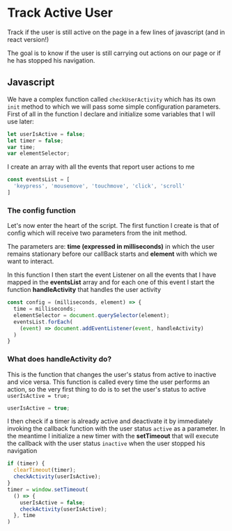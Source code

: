 # Track Active User
Track if the user is still active on the page in a few lines of javascript (and in react version!)

The goal is to know if the user is still carrying out actions on our page or if he has stopped his navigation.

## Javascript
We have a complex function called `checkUserActivity` which has its own `init` method to which we will pass some simple configuration parameters.
First of all in the function I declare and initialize some variables that I will use later:

```javascript
let userIsActive = false;
let timer = false;
var time;
var elementSelector;
``` 

I create an array with all the events that report user actions to me

```javascript
const eventsList = [
  'keypress', 'mousemove', 'touchmove', 'click', 'scroll'
]
```

### The config function

Let's now enter the heart of the script.
The first function I create is that of config which will receive two parameters from the init method.

The parameters are: **time (expressed in milliseconds)** in which the user remains stationary before our callBack starts and **element** with which we want to interact.

In this function I then start the event Listener on all the events that I have mapped in the **eventsList** array and for each one of this event I start the function **handleActivity** that handles the user activity

```javascript
const config = (milliseconds, element) => {
  time = milliseconds;
  elementSelector = document.querySelector(element);
  eventsList.forEach(
    (event) => document.addEventListener(event, handleActivity)
  )
}
```

### What does **handleActivity** do?

This is the function that changes the user's status from active to inactive and vice versa.
This function is called every time the user performs an action, so the very first thing to do is to set the user's status to active `userIsActive = true;`

```javascript
userIsActive = true;
```

I then check if a timer is already active and deactivate it by immediately invoking the callback function with the user status `active` as a parameter.
In the meantime I initialize a new timer with the **setTimeout** that will execute the callback with the user status `inactive` when the user stopped his navigation

```javascript
if (timer) {
  clearTimeout(timer);
  checkActivity(userIsActive);
}
timer = window.setTimeout(
  () => {
    userIsActive = false;
    checkActivity(userIsActive);
  }, time
)
```